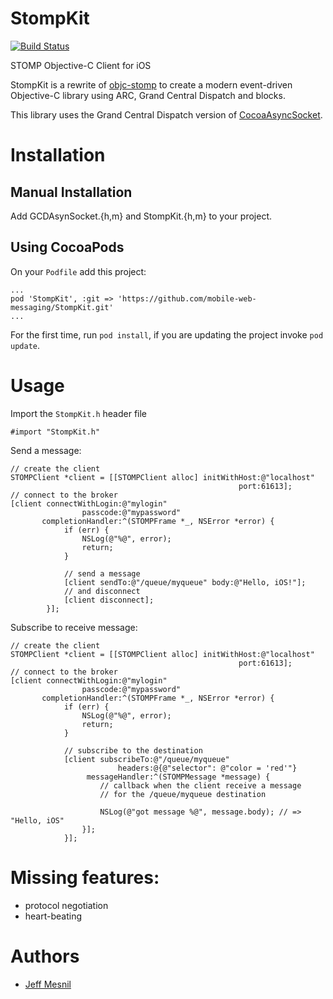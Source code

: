 StompKit
========

[![Build Status](https://travis-ci.org/mobile-web-messaging/StompKit.png?branch=master)](https://travis-ci.org/mobile-web-messaging/StompKit)

STOMP Objective-C Client for iOS

StompKit is a rewrite of [objc-stomp](https://github.com/juretta/objc-stomp) to create a modern event-driven Objective-C library using ARC, Grand Central Dispatch and blocks.

This library uses the Grand Central Dispatch version of [CocoaAsyncSocket](https://github.com/robbiehanson/CocoaAsyncSocket).

# Installation

## Manual Installation
Add GCDAsynSocket.{h,m} and StompKit.{h,m} to your project.

## Using CocoaPods

On your ```Podfile``` add this project:

```
...
pod 'StompKit', :git => 'https://github.com/mobile-web-messaging/StompKit.git'
...
```

For the first time, run ```pod install```, if you are updating the project invoke ```pod update```.

# Usage

Import the `StompKit.h` header file

```objc
#import "StompKit.h"
```

Send a message:

```objc
// create the client
STOMPClient *client = [[STOMPClient alloc] initWithHost:@"localhost"
                                                   port:61613];
// connect to the broker
[client connectWithLogin:@"mylogin"
                passcode:@"mypassword"
       completionHandler:^(STOMPFrame *_, NSError *error) {
            if (err) {
                NSLog(@"%@", error);
                return;
            }

            // send a message
            [client sendTo:@"/queue/myqueue" body:@"Hello, iOS!"];
            // and disconnect
            [client disconnect];
        }];
```

Subscribe to receive message:

```objc
// create the client
STOMPClient *client = [[STOMPClient alloc] initWithHost:@"localhost"
                                                   port:61613];
// connect to the broker
[client connectWithLogin:@"mylogin"
                passcode:@"mypassword"
       completionHandler:^(STOMPFrame *_, NSError *error) {
            if (err) {
                NSLog(@"%@", error);
                return;
            }

            // subscribe to the destination
            [client subscribeTo:@"/queue/myqueue"
                        headers:@{@"selector": @"color = 'red'"}
                 messageHandler:^(STOMPMessage *message) {
                    // callback when the client receive a message
                    // for the /queue/myqueue destination

                    NSLog(@"got message %@", message.body); // => "Hello, iOS"
                }];
            }];
```


# Missing features:

* protocol negotiation
* heart-beating

# Authors

* [Jeff Mesnil](http://jmesnil.net/)


